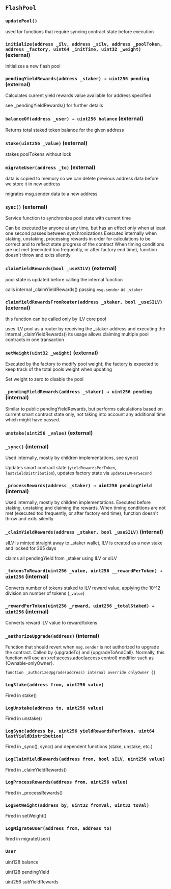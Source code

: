 ## `FlashPool`

### `updatePool()`

used for functions that require syncing contract state before execution

### `initialize(address _ilv, address _silv, address _poolToken, address _factory, uint64 _initTime, uint32 _weight)` (external)

Initializes a new flash pool

### `pendingYieldRewards(address _staker) → uint256 pending` (external)

Calculates current yield rewards value available for address specified

see \_pendingYieldRewards() for further details

### `balanceOf(address _user) → uint256 balance` (external)

Returns total staked token balance for the given address

### `stake(uint256 _value)` (external)

stakes poolTokens without lock

### `migrateUser(address _to)` (external)

data is copied to memory so we can delete previous address data
before we store it in new address

migrates msg.sender data to a new address

### `sync()` (external)

Service function to synchronize pool state with current time

Can be executed by anyone at any time, but has an effect only when
at least one second passes between synchronizations
Executed internally when staking, unstaking, processing rewards in order
for calculations to be correct and to reflect state progress of the contract
When timing conditions are not met (executed too frequently, or after factory
end time), function doesn't throw and exits silently

### `claimYieldRewards(bool _useSILV)` (external)

pool state is updated before calling the internal function

calls internal \_claimYieldRewards() passing `msg.sender` as `_staker`

### `claimYieldRewardsFromRouter(address _staker, bool _useSILV)` (external)

this function can be called only by ILV core pool

uses ILV pool as a router by receiving the \_staker address and executing
the internal \_claimYieldRewards()
its usage allows claiming multiple pool contracts in one transaction

### `setWeight(uint32 _weight)` (external)

Executed by the factory to modify pool weight; the factory is expected
to keep track of the total pools weight when updating

Set weight to zero to disable the pool

### `_pendingYieldRewards(address _staker) → uint256 pending` (internal)

Similar to public pendingYieldRewards, but performs calculations based on
current smart contract state only, not taking into account any additional
time which might have passed.

### `unstake(uint256 _value)` (external)

### `_sync()` (internal)

Used internally, mostly by children implementations, see sync()

Updates smart contract state (`yieldRewardsPerToken`, `lastYieldDistribution`),
updates factory state via `updateILVPerSecond`

### `_processRewards(address _staker) → uint256 pendingYield` (internal)

Used internally, mostly by children implementations.
Executed before staking, unstaking and claiming the rewards.
When timing conditions are not met (executed too frequently, or after factory
end time), function doesn't throw and exits silently

### `_claimYieldRewards(address _staker, bool _useSILV)` (internal)

sILV is minted straight away to \_staker wallet, ILV is created as
a new stake and locked for 365 days

claims all pendingYield from \_staker using ILV or sILV

### `_tokensToReward(uint256 _value, uint256 __rewardPerToken) → uint256` (internal)

Converts number of tokens staked to ILV reward value, applying the
10^12 division on number of tokens (`_value`)

### `_rewardPerToken(uint256 _reward, uint256 _totalStaked) → uint256` (internal)

Converts reward ILV value to reward/tokens

### `_authorizeUpgrade(address)` (internal)

Function that should revert when `msg.sender` is not authorized to upgrade the contract. Called by
{upgradeTo} and {upgradeToAndCall}.
Normally, this function will use an xref:access.adoc[access control] modifier such as {Ownable-onlyOwner}.

```solidity
function _authorizeUpgrade(address) internal override onlyOwner {}

```

### `LogStake(address from, uint256 value)`

Fired in stake()

### `LogUnstake(address to, uint256 value)`

Fired in unstake()

### `LogSync(address by, uint256 yieldRewardsPerToken, uint64 lastYieldDistribution)`

Fired in \_sync(), sync() and dependent functions (stake, unstake, etc.)

### `LogClaimYieldRewards(address from, bool sILV, uint256 value)`

Fired in \_claimYieldRewards()

### `LogProcessRewards(address from, uint256 value)`

Fired in \_processRewards()

### `LogSetWeight(address by, uint32 fromVal, uint32 toVal)`

Fired in setWeight()

### `LogMigrateUser(address from, address to)`

fired in migrateUser()

### `User`

uint128 balance

uint128 pendingYield

uint256 subYieldRewards
